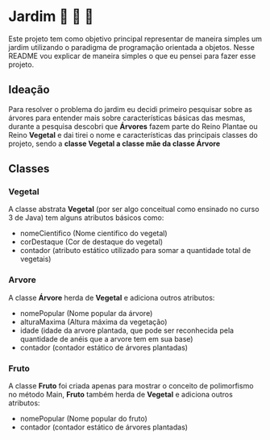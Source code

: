 # Jardim :evergreen_tree: :tulip: :grapes:
Este projeto tem como objetivo principal representar de maneira simples um jardim utilizando o paradigma de programação orientada a objetos.
Nesse README vou explicar de maneira simples o que eu pensei para fazer esse projeto.

## Ideação 
Para resolver o problema do jardim eu decidi primeiro pesquisar sobre as árvores para entender mais sobre características básicas das mesmas, durante a pesquisa descobri que **Árvores** fazem parte do Reino Plantae ou Reino **Vegetal**  e dai tirei o nome e características das principais classes do projeto, sendo a **classe Vegetal a classe mãe da classe Árvore**

## Classes
### Vegetal
A classe abstrata **Vegetal** (por ser algo conceitual como ensinado no curso 3 de Java) tem alguns atributos básicos como:
 - nomeCientifico (Nome cientifico do vegetal)
 - corDestaque (Cor de destaque do vegetal)
 - contador (atributo estático utilizado para somar a quantidade total de vegetais)

### Arvore
A classe **Árvore** herda de **Vegetal** e adiciona outros atributos:
- nomePopular (Nome popular da árvore)
- alturaMaxima (Altura máxima da vegetação)
- idade (idade da arvore plantada, que pode ser reconhecida pela quantidade de anéis que a arvore tem em sua base)
- contador (contador estático de árvores plantadas)
### Fruto
A classe **Fruto** foi criada apenas para mostrar o conceito de polimorfismo no método Main, **Fruto** também herda de **Vegetal** e adiciona outros atributos:
- nomePopular (Nome popular do fruto)
- contador (contador estático de árvores plantadas)
